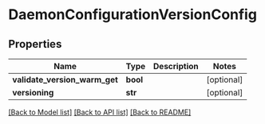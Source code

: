 # DaemonConfigurationVersionConfig

## Properties
Name | Type | Description | Notes
------------ | ------------- | ------------- | -------------
**validate_version_warm_get** | **bool** |  | [optional] 
**versioning** | **str** |  | [optional] 

[[Back to Model list]](../README.md#documentation-for-models) [[Back to API list]](../README.md#documentation-for-api-endpoints) [[Back to README]](../README.md)


